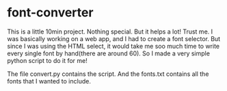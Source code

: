 # font-converter
This is a little 10min project. Nothing special. But it helps a lot! Trust me.
I was basically working on a web app, and I had to create a font selector. But since I was using the HTML select, it would take me soo much time to write every single font by hand(there are around 60). So I made a very simple python script to do it for me!

The file convert.py contains the script.
And the fonts.txt contains all the fonts that I wanted to include.
